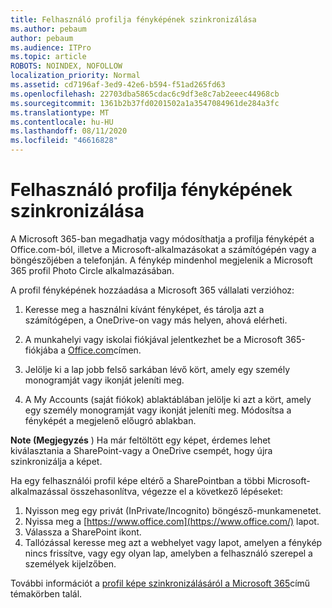 ```yaml
---
title: Felhasználó profilja fényképének szinkronizálása
ms.author: pebaum
author: pebaum
ms.audience: ITPro
ms.topic: article
ROBOTS: NOINDEX, NOFOLLOW
localization_priority: Normal
ms.assetid: cd7196af-3ed9-42e6-b594-f51ad265fd63
ms.openlocfilehash: 22703dba5865cdac6c9df3e8c7ab2eeec44968cb
ms.sourcegitcommit: 1361b2b37fd0201502a1a3547084961de284a3fc
ms.translationtype: MT
ms.contentlocale: hu-HU
ms.lasthandoff: 08/11/2020
ms.locfileid: "46616828"
---
```

# <a name="sync-a-users-profile-picture"></a>Felhasználó profilja fényképének szinkronizálása

A Microsoft 365-ban megadhatja vagy módosíthatja a profilja fényképét a Office.com-ból, illetve a Microsoft-alkalmazásokat a számítógépén vagy a böngészőjében a telefonján. A fénykép mindenhol megjelenik a Microsoft 365 profil Photo Circle alkalmazásában.

A profil fényképének hozzáadása a Microsoft 365 vállalati verzióhoz:

1. Keresse meg a használni kívánt fényképet, és tárolja azt a számítógépen, a OneDrive-on vagy más helyen, ahová elérheti.

2. A munkahelyi vagy iskolai fiókjával jelentkezhet be a Microsoft 365-fiókjába a [Office.com](https://www.office.com)címen.

3. Jelölje ki a lap jobb felső sarkában lévő kört, amely egy személy monogramját vagy ikonját jeleníti meg.

4. A My Accounts (saját fiókok) ablaktáblában jelölje ki azt a kört, amely egy személy monogramját vagy ikonját jeleníti meg. Módosítsa a fényképét a megjelenő előugró ablakban.

**Note (Megjegyzés** ) Ha már feltöltött egy képet, érdemes lehet kiválasztania a SharePoint-vagy a OneDrive csempét, hogy újra szinkronizálja a képet.

Ha egy felhasználói profil képe eltérő a SharePointban a többi Microsoft-alkalmazással összehasonlítva, végezze el a következő lépéseket:

1. Nyisson meg egy privát (InPrivate/Incognito) böngésző-munkamenetet.
2. Nyissa meg a [https://www.office.com](https://www.office.com/) lapot.
3. Válassza a SharePoint ikont.
4. Tallózással keresse meg azt a webhelyet vagy lapot, amelyen a fénykép nincs frissítve, vagy egy olyan lap, amelyben a felhasználó szerepel a személyek kijelzőben.

További információt a [profil képe szinkronizálásáról a Microsoft 365](https://support.office.com/article/information-about-profile-picture-synchronization-in-office-365-20594d76-d054-4af4-a660-401133e3d48a)című témakörben talál.

